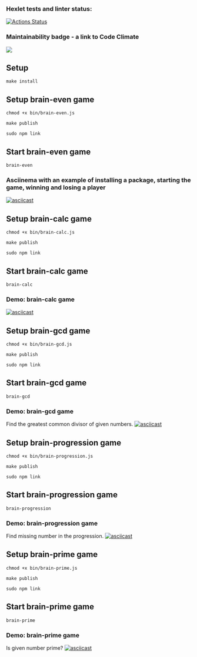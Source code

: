 ### Hexlet tests and linter status:

[![Actions Status](https://github.com/MikRyam/frontend-project-lvl1/workflows/hexlet-check/badge.svg)](https://github.com/MikRyam/frontend-project-lvl1/actions)


### Maintainability badge - a link to Code Climate

<a href="https://codeclimate.com/github/MikRyam/frontend-project-lvl1/maintainability"><img src="https://api.codeclimate.com/v1/badges/7e577254a7f9e778c060/maintainability" /></a>


## Setup

```make install```

## Setup brain-even game

```
chmod +x bin/brain-even.js

make publish

sudo npm link
```

## Start brain-even game

```
brain-even
```


### Asciinema with an example of installing a package, starting the game, winning and losing a player
[![asciicast](https://asciinema.org/a/7aSCJTf9p88GW4IV0L3Y1yYVk.svg)](https://asciinema.org/a/7aSCJTf9p88GW4IV0L3Y1yYVk)

## Setup brain-calc game

```
chmod +x bin/brain-calc.js

make publish

sudo npm link
```

## Start brain-calc game

```
brain-calc
```


### Demo: brain-calc game
[![asciicast](https://asciinema.org/a/tsGyGMzoXgHFUhq5w51WbUrp1.svg)](https://asciinema.org/a/tsGyGMzoXgHFUhq5w51WbUrp1)

## Setup brain-gcd game

```
chmod +x bin/brain-gcd.js

make publish

sudo npm link
```

## Start brain-gcd game

```
brain-gcd
```

### Demo: brain-gcd game
Find the greatest common divisor of given numbers.
[![asciicast](https://asciinema.org/a/sfc6IhwGKlVTf41wweCak92SQ.svg)](https://asciinema.org/a/sfc6IhwGKlVTf41wweCak92SQ)

## Setup brain-progression game

```
chmod +x bin/brain-progression.js

make publish

sudo npm link
```

## Start brain-progression game

```
brain-progression
```

### Demo: brain-progression game
Find missing number in the progression.
[![asciicast](https://asciinema.org/a/J5KzWEuMOZHZSQHkE4X7U3Z8j.svg)](https://asciinema.org/a/J5KzWEuMOZHZSQHkE4X7U3Z8j)

## Setup brain-prime game

```
chmod +x bin/brain-prime.js

make publish

sudo npm link
```

## Start brain-prime game

```
brain-prime
```

### Demo: brain-prime game
Is given number prime?
[![asciicast](https://asciinema.org/a/CEoil818BHNcU5vKiVodIFGNh.svg)](https://asciinema.org/a/CEoil818BHNcU5vKiVodIFGNh)
